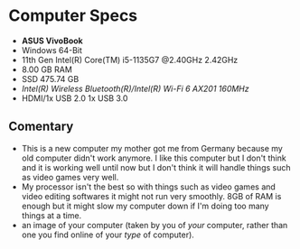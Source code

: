 # Computer Specs 

* __ASUS VivoBook__
* Windows 64-Bit
* 11th Gen Intel(R) Core(TM) i5-1135G7 @2.40GHz 2.42GHz
* 8.00 GB RAM
* SSD 475.74 GB
* _Intel(R) Wireless Bluetooth(R)/Intel(R) Wi-Fi 6 AX201 160MHz_
* HDMI/1x USB 2.0 1x USB 3.0

## Comentary
* This is a new computer my mother got me from Germany because my old computer didn't work anymore. I like this computer but I don't think and it is working well until now but I don't think it will handle things such as video games very well.
* My processor isn't the best so with things such as video games and video editing softwares it might not run very smoothly. 8GB of RAM is enough but it might slow my computer down if I'm doing too many things at a time.
* an image of your computer (taken by you of *your* computer, rather than one you find online of your *type* of computer).
